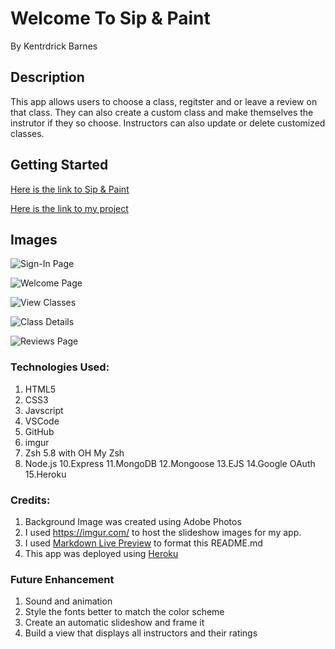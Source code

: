 # Welcome To Sip & Paint
By Kentrdrick Barnes

## Description
This app allows users to choose a class, regitster and or leave a review on that class. They can also create a custom class and make themselves the instrutor if they so choose. Instructors can also update or delete customized classes.


## Getting Started
[Here is the link to Sip & Paint ](https://sip-paint.herokuapp.com/)

[Here is the link to my project](https://github.com/kbarne12/sip-paint.git)

## Images
![Sign-In Page](https://i.imgur.com/InoiKYx.png)

![Welcome Page](https://i.imgur.com/KlendNA.png)

![View Classes](https://i.imgur.com/2xIK9zv.png)

![Class Details](https://i.imgur.com/VoqfBYK.png)

![Reviews Page](https://i.imgur.com/k1E2qGH.png)

### Technologies Used: 
1. HTML5
2. CSS3
3. Javscript
4. VSCode
6. GitHub
7. imgur
8. Zsh 5.8 with OH My Zsh
9. Node.js
10.Express
11.MongoDB
12.Mongoose
13.EJS
14.Google OAuth
15.Heroku

   
### Credits:
1. Background Image was created using Adobe Photos 
2. I used https://imgur.com/ to host the slideshow images for my app. 
3. I used  [Markdown Live Preview](https://markdownlivepreview.com/) to format this README.md
4. This app was deployed using [Heroku](https://heroku.com)


### Future Enhancement
1. Sound and animation
2. Style the fonts better to match the color scheme
3. Create an automatic slideshow and frame it
4. Build a view that displays all instructors and their ratings